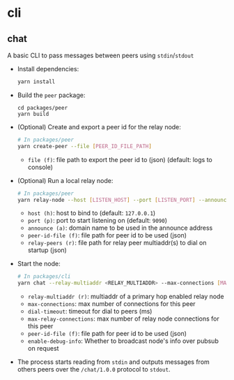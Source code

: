 # cli

## chat

A basic CLI to pass messages between peers using `stdin`/`stdout`

* Install dependencies:

  ```bash
  yarn install
  ```

* Build the `peer` package:

  ```
  cd packages/peer
  yarn build
  ```

* (Optional) Create and export a peer id for the relay node:

  ```bash
  # In packages/peer
  yarn create-peer --file [PEER_ID_FILE_PATH]
  ```

  * `file (f)`: file path to export the peer id to (json) (default: logs to console)

* (Optional) Run a local relay node:

  ```bash
  # In packages/peer
  yarn relay-node --host [LISTEN_HOST] --port [LISTEN_PORT] --announce [ANNOUNCE_DOMAIN] --peer-id-file [PEER_ID_FILE_PATH] --relay-peers [RELAY_PEERS_FILE_PATH]
  ```

  * `host (h)`: host to bind to (default: `127.0.0.1`)
  * `port (p)`: port to start listening on (default: `9090`)
  * `announce (a)`: domain name to be used in the announce address
  * `peer-id-file (f)`: file path for peer id to be used (json)
  * `relay-peers (r)`: file path for relay peer multiaddr(s) to dial on startup (json)

* Start the node:

  ```bash
  # In packages/cli
  yarn chat --relay-multiaddr <RELAY_MULTIADDR> --max-connections [MAX_CONNECTIONS] --dial-timeout [DIAL_TIMEOUT] --max-relay-connections [MAX_RELAY_CONNECTIONS] --peer-id-file [PEER_ID_FILE_PATH] --enable-debug-info [ENABLE_DEBUG_INFO]
  ```

  * `relay-multiaddr (r)`: multiaddr of a primary hop enabled relay node
  * `max-connections`: max number of connections for this peer
  * `dial-timeout`: timeout for dial to peers (ms)
  * `max-relay-connections`: max number of relay node connections for this peer
  * `peer-id-file (f)`: file path for peer id to be used (json)
  * `enable-debug-info`: Whether to broadcast node's info over pubsub on request

* The process starts reading from `stdin` and outputs messages from others peers over the `/chat/1.0.0` protocol to `stdout`.
